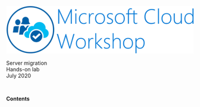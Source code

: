 ![Microsoft Cloud Workshop](images/ms-cloud-workshop.png)

Server migration  
Hands-on lab  
July 2020

<br />

**Contents**
